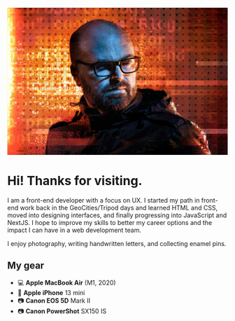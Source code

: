 ![A stylized image of a man in a coat staring to the right of frame while distorted numbers and letters surround his face in seemingly random fashion.](_MG_6991_small.jpg)

# Hi! Thanks for visiting.

I am a front-end developer with a focus on UX. I started my path in front-end work back in the GeoCities/Tripod days and learned HTML and CSS, moved into designing interfaces, and finally progressing into JavaScript and NextJS. I hope to improve my skills to better my career options and the impact I can have in a web development team.

I enjoy photography, writing handwritten letters, and collecting enamel pins.

## My gear

- 💻 **Apple MacBook Air** (M1, 2020)
- 📱 **Apple iPhone** 13 mini
- 📷 **Canon EOS 5D** Mark II
- 📷 **Canon PowerShot** SX150 IS
